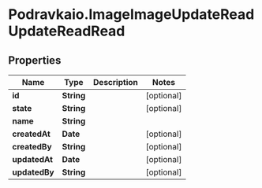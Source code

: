 # Podravkaio.ImageImageUpdateReadUpdateReadRead

## Properties
Name | Type | Description | Notes
------------ | ------------- | ------------- | -------------
**id** | **String** |  | [optional] 
**state** | **String** |  | [optional] 
**name** | **String** |  | 
**createdAt** | **Date** |  | [optional] 
**createdBy** | **String** |  | [optional] 
**updatedAt** | **Date** |  | [optional] 
**updatedBy** | **String** |  | [optional] 


